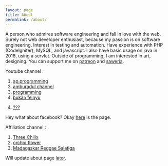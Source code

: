 ```yaml
---
layout: page
title: About
permalink: /about/
---
```


A person who admires software engineering and fall in love with the web.
Surely not web developer enthusiast, because my passion is on software engineering. Interest in testing and automation.
Have experience with PHP (CodeIgniter), MySQL, and javascript.
I also have basic usage on java in 2018, using a servlet.
Outside of programming, I am interested in art, designing.
You can support me on [patreon](https://www.patreon.com/basukarna) and [saweria](https://saweria.co/narayana).


Youtube channel :
  1.  [ap.programming](https://www.youtube.com/channel/UCjoSZoattZuCd8UxayJqUow?sub_confirmation=1)
  2.  [amburadul channel](https://www.youtube.com/channel/UCS4CNvE8zUHzd1FHk6MZnOA?sub_confirmation=1)
  3.  [programming](https://www.youtube.com/channel/UCaOLzRcWNqAYnKjUuCZEq5g?sub_confirmation=1)
  3.  [bukan feinyu](http://www.youtube.com/channel/UCfvKiZeqn2edY3JMwjsxdaQ?sub_confirmation=1)
  <!-- one which connected to patreon -->
  4.  [???](https://www.youtube.com/channel/UCxJHFqdJW18E0r6_BR7ykwg?sub_confirmation=1)

Hey what about facebook? Okay [here](https://www.facebook.com/IamProgrammerWhoEnjoyMyLife/) is the page.

Affiliation channel :
  1. [Three Chilix](https://www.youtube.com/channel/UCW-jT3JFpaAzrbhbXsdxs6Q?sub_confirmation=1)
  2. [orchid flower](https://www.youtube.com/channel/UCeeyKn0trrT8RhL8LuQJwyQ?sub_confirmation=1)
  2. [Madagaskar Reggae Salatiga](https://youtube.com/channel/UCZjwnERlpTnZqj4CMW3dI-Q?sub_confirmation=1)

Will update about page [later](https://linktr.ee/sukrosono).
